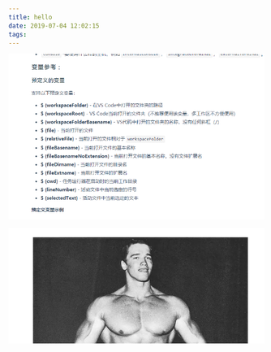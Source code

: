 ```yaml
---
title: hello
date: 2019-07-04 12:02:15
tags:
---
```


![](hello/2019-07-04-12-02-49.png)

![](hello/2019-07-04-12-12-25.png)